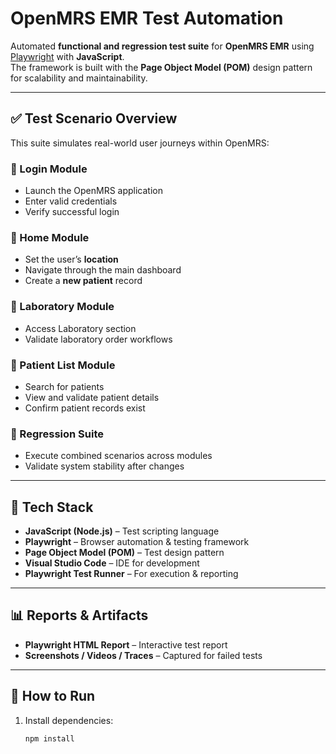 # OpenMRS EMR Test Automation

Automated **functional and regression test suite** for **OpenMRS EMR** using [Playwright](https://playwright.dev/) with **JavaScript**.  
The framework is built with the **Page Object Model (POM)** design pattern for scalability and maintainability.  

---

## ✅ Test Scenario Overview
This suite simulates real-world user journeys within OpenMRS:

### 🔹 Login Module
- Launch the OpenMRS application  
- Enter valid credentials  
- Verify successful login  

### 🔹 Home Module
- Set the user’s **location**  
- Navigate through the main dashboard  
- Create a **new patient** record  

### 🔹 Laboratory Module
- Access Laboratory section  
- Validate laboratory order workflows  

### 🔹 Patient List Module
- Search for patients  
- View and validate patient details  
- Confirm patient records exist  

### 🔹 Regression Suite
- Execute combined scenarios across modules  
- Validate system stability after changes  

---

## 🔧 Tech Stack
- **JavaScript (Node.js)** – Test scripting language  
- **Playwright** – Browser automation & testing framework  
- **Page Object Model (POM)** – Test design pattern  
- **Visual Studio Code** – IDE for development  
- **Playwright Test Runner** – For execution & reporting  

---

## 📊 Reports & Artifacts
- **Playwright HTML Report** – Interactive test report  
- **Screenshots / Videos / Traces** – Captured for failed tests  

---

## 🚀 How to Run
1. Install dependencies:
   ```bash
   npm install

